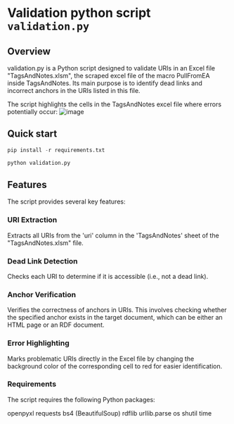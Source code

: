 # Validation python script `validation.py`

## Overview
validation.py is a Python script designed to validate URIs in an Excel file "TagsAndNotes.xlsm", the scraped excel file of the macro PullFromEA inside TagsAndNotes. Its main purpose is to identify dead links and incorrect anchors in the URIs listed in this file.

The script highlights the cells in the TagsAndNotes excel file where errors potentially occur:
![image](https://github.com/Informatievlaanderen/OSLO-allerleiTooltjes/assets/15192194/65baa259-6d79-4c23-bc8c-05191ff10c8c)

## Quick start

```python
pip install -r requirements.txt
```

```python
python validation.py
```

## Features
The script provides several key features:

### URI Extraction
Extracts all URIs from the 'uri' column in the 'TagsAndNotes' sheet of the "TagsAndNotes.xlsm" file.

### Dead Link Detection
Checks each URI to determine if it is accessible (i.e., not a dead link).

### Anchor Verification
Verifies the correctness of anchors in URIs. This involves checking whether the specified anchor exists in the target document, which can be either an HTML page or an RDF document.

### Error Highlighting
Marks problematic URIs directly in the Excel file by changing the background color of the corresponding cell to red for easier identification.

### Requirements
The script requires the following Python packages:

openpyxl
requests
bs4 (BeautifulSoup)
rdflib
urllib.parse
os
shutil
time

